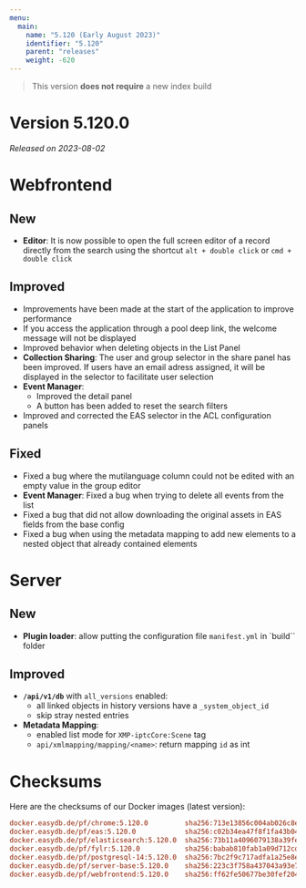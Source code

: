 ```yaml
---
menu:
  main:
    name: "5.120 (Early August 2023)"
    identifier: "5.120"
    parent: "releases"
    weight: -620
---
```


> This version **does not require** a new index build


# Version 5.120.0

*Released on 2023-08-02*


# Webfrontend

## New

* **Editor**: It is now possible to open the full screen editor of a record directly from the search using the shortcut `alt + double click` or `cmd + double click`

## Improved

* Improvements have been made at the start of the application to improve performance
* If you access the application through a pool deep link, the welcome message will not be displayed
* Improved behavior when deleting objects in the List Panel
* **Collection Sharing**: The user and group selector in the share panel has been improved. If users have an email adress assigned, it will be displayed in the selector to facilitate user selection
* **Event Manager**:
  * Improved the detail panel
  * A button has been added to reset the search filters
* Improved and corrected the EAS selector in the ACL configuration panels

## Fixed

* Fixed a bug where the mutilanguage column could not be edited with an empty value in the group editor
* **Event Manager**: Fixed a bug when trying to delete all events from the list
* Fixed a bug that did not allow downloading the original assets in EAS fields from the base config
* Fixed a bug when using the metadata mapping to add new elements to a nested object that already contained elements


# Server

## New

* **Plugin loader**: allow putting the configuration file `manifest.yml` in `build`` folder

## Improved

* **`/api/v1/db`** with `all_versions` enabled:
  * all linked objects in history versions have a `_system_object_id`
  * skip stray nested entries
* **Metadata Mapping**:
  * enabled list mode for `XMP-iptcCore:Scene` tag
  * `api/xmlmapping/mapping/<name>`: return mapping `id` as int


# Checksums

Here are the checksums of our Docker images (latest version):

```ini
docker.easydb.de/pf/chrome:5.120.0         sha256:713e13856c004ab026c8e7258dfd6a299b67ed1b57650b88488f5c47c64af6d5
docker.easydb.de/pf/eas:5.120.0            sha256:c02b34ea47f8f1fa43b042ad760f3f85667aafb10d03369f8b02de0df071423a
docker.easydb.de/pf/elasticsearch:5.120.0  sha256:73b11a4096079138a39fe92e1967c5f6b6e00c982e20cb54da34bc7727b6586c
docker.easydb.de/pf/fylr:5.120.0           sha256:babab810fab1a09d712cd97497b587f974073f3889ad263a90c37c815c767c60
docker.easydb.de/pf/postgresql-14:5.120.0  sha256:7bc2f9c717adfa1a25e8efb08936b245c6bbb70bca3105b3ea023447a62e7487
docker.easydb.de/pf/server-base:5.120.0    sha256:223c3f758a437043a93e70e7342b06fb06e7274bae4c46e31bf3c90f38a7dcb0
docker.easydb.de/pf/webfrontend:5.120.0    sha256:ff62fe50677be30fef2041f5b25d62f2039c9596294def4971ba5537636ba8d0
```
